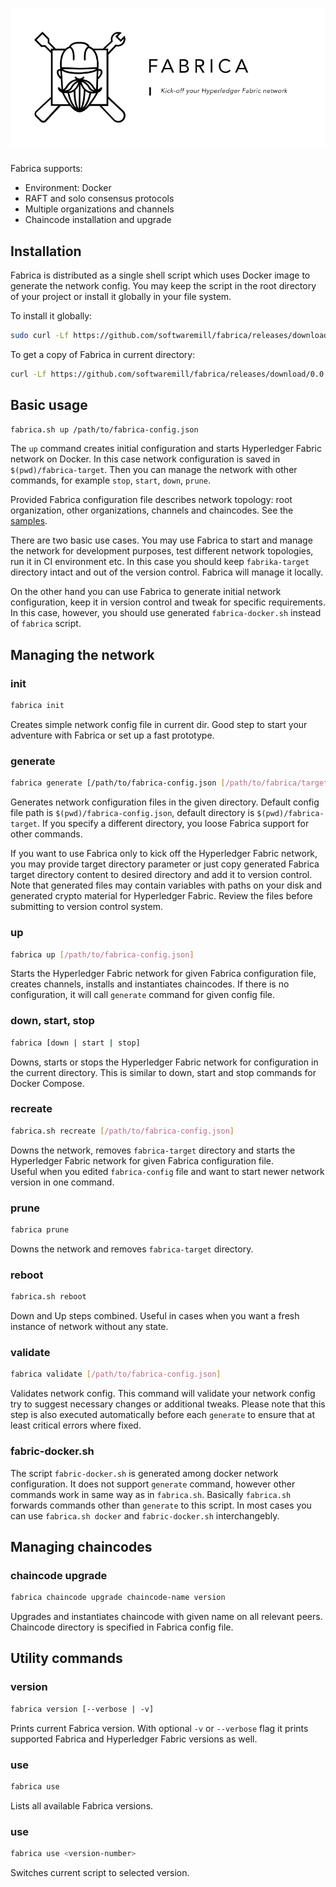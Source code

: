 <h1><img src="./logo.svg" alt="Fabrica"/></h1>

Fabrica supports:

* Environment: Docker
* RAFT and solo consensus protocols
* Multiple organizations and channels
* Chaincode installation and upgrade

## Installation

Fabrica is distributed as a single shell script which uses Docker image to generate the network config.
You may keep the script in the root directory of your project or install it globally in your file system.

To install it globally:

```bash
sudo curl -Lf https://github.com/softwaremill/fabrica/releases/download/0.0.1/fabrica.sh -o /usr/local/bin/fabrica && sudo chmod +x /usr/local/bin/fabrica
```

To get a copy of Fabrica in current directory:

```bash
curl -Lf https://github.com/softwaremill/fabrica/releases/download/0.0.1/fabrica.sh -o ./fabrica
```

## Basic usage

```bash
fabrica.sh up /path/to/fabrica-config.json
```

The `up` command creates initial configuration and starts Hyperledger Fabric network on Docker.
In this case network configuration is saved in `$(pwd)/fabrica-target`.
Then you can manage the network with other commands, for example `stop`, `start`, `down`, `prune`.

Provided Fabrica configuration file describes network topology: root organization, other organizations, channels and chaincodes.
See the [samples](https://github.com/softwaremill/fabrica/blob/main/samples/).

There are two basic use cases.
You may use Fabrica to start and manage the network for development purposes, test different network topologies, run it in CI environment etc.
In this case you should keep `fabrika-target` directory intact and out of the version control.
Fabrica will manage it locally.

On the other hand you can use Fabrica to generate initial network configuration, keep it in version control and tweak for specific requirements.
In this case, however, you should use generated `fabrica-docker.sh` instead of `fabrica` script.

## Managing the network

### init

```bash
fabrica init
```

Creates simple network config file in current dir.
Good step to start your adventure with Fabrica or set up a fast prototype. 

### generate

```bash
fabrica generate [/path/to/fabrica-config.json [/path/to/fabrica/target]]
```

Generates network configuration files in the given directory.
Default config file path is `$(pwd)/fabrica-config.json`, default directory is `$(pwd)/fabrica-target`.
If you specify a different directory, you loose Fabrica support for other commands.

If you want to use Fabrica only to kick off the Hyperledger Fabric network, you may provide target directory parameter or just copy generated Fabrica target directory content to desired directory and add it to version control.
Note that generated files may contain variables with paths on your disk and generated crypto material for Hyperledger Fabric.
Review the files before submitting to version control system.

### up

```bash
fabrica up [/path/to/fabrica-config.json]
```

Starts the Hyperledger Fabric network for given Fabrica configuration file, creates channels, installs and instantiates chaincodes.
If there is no configuration, it will call `generate` command for given config file.

### down, start, stop

```bash
fabrica [down | start | stop]
```

Downs, starts or stops the Hyperledger Fabric network for configuration in the current directory.
This is similar to down, start and stop commands for Docker Compose.

### recreate

```bash
fabrica.sh recreate [/path/to/fabrica-config.json]
```

Downs the network, removes `fabrica-target` directory and starts the Hyperledger Fabric network for given Fabrica configuration file.  
Useful when you edited `fabrica-config` file and want to start newer network version in one command.    

### prune

```bash
fabrica prune
```

Downs the network and removes `fabrica-target` directory.

### reboot

```bash
fabrica.sh reboot
```

Down and Up steps combined. Useful in cases when you want a fresh instance of network without any state.  

### validate

```bash
fabrica validate [/path/to/fabrica-config.json]
```

Validates network config. This command will validate your network config try to suggest necessary changes or additional tweaks.
Please note that this step is also executed automatically before each `generate` to ensure that at least critical errors where fixed. 

### fabric-docker.sh

The script `fabric-docker.sh` is generated among docker network configuration.
It does not support `generate` command, however other commands work in same way as in `fabrica.sh`.
Basically `fabrica.sh` forwards commands other than `generate` to this script.
In most cases you can use `fabrica.sh docker` and `fabric-docker.sh` interchangebly.

## Managing chaincodes

### chaincode upgrade

```bash
fabrica chaincode upgrade chaincode-name version
```

Upgrades and instantiates chaincode with given name on all relevant peers.
Chaincode directory is specified in Fabrica config file.

## Utility commands

### version

```bash
fabrica version [--verbose | -v]
```
Prints current Fabrica version.
With optional `-v` or `--verbose` flag it prints supported Fabrica and Hyperledger Fabric versions as well.

### use

```bash
fabrica use
```   

Lists all available Fabrica versions.

### use <version-number>

```bash
fabrica use <version-number>
```   

Switches current script to selected version.

